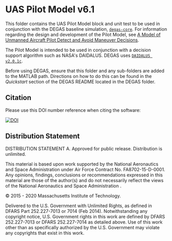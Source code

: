 # UAS Pilot Model v6.1

This folder contains the UAS Pilot Model block and unit test to be used in conjunction with the DEGAS baseline simulation, [`degas-core`](https://github.com/mit-ll/degas-core).
For information regarding the design and development of the Pilot Model, see [A Model of Unmanned Aircraft Pilot Detect and Avoid Maneuver Decisions](https://apps.dtic.mil/sti/pdfs/AD1080987.pdf).

The Pilot Model is intended to be used in conjunction with a decision support algorithm such as NASA's DAIDALUS. DEGAS uses [`DAIDALUS v2.0.1c`](https://github.com/nasa/daidalus/tree/DAIDALUSv2.0.1c).

Before using DEGAS, ensure that this folder and any sub-folders are added to the MATLAB path. Directions on how to do this
can be found in the *Quickstart* section of the DEGAS README located in the DEGAS folder.

## Citation

Please use this DOI number reference when citing the software:

[![DOI](https://zenodo.org/badge/320663597.svg)](https://zenodo.org/badge/latestdoi/320663597)

## Distribution Statement

DISTRIBUTION STATEMENT A. Approved for public release. Distribution is unlimited.

This material is based upon work supported by the National Aeronautics and Space Administration under Air Force Contract No. FA8702-15-D-0001. Any opinions, findings, conclusions or recommendations expressed in this material are those of the author(s) and do
 not necessarily reflect the views of the National Aeronautics and Space Administration .

© 2015 - 2020 Massachusetts Institute of Technology.

Delivered to the U.S. Government with Unlimited Rights, as defined in DFARS Part 252.227-7013 or 7014 (Feb 2014). Notwithstanding any copyright notice, U.S. Government rights in this work are defined by DFARS 252.227-7013 or DFARS 252.227-7014 as detailed above.
 Use of this work other than as specifically authorized by the U.S. Government may violate any copyrights that exist in this work.
